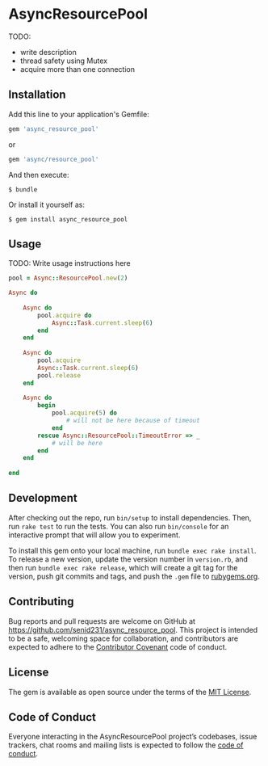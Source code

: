 # AsyncResourcePool

TODO:
* write description
* thread safety using Mutex
* acquire more than one connection

## Installation

Add this line to your application's Gemfile:

```ruby
gem 'async_resource_pool'
```

or 

```ruby
gem 'async/resource_pool'
```

And then execute:

    $ bundle

Or install it yourself as:

    $ gem install async_resource_pool

## Usage

TODO: Write usage instructions here

```ruby
pool = Async::ResourcePool.new(2)

Async do
  
    Async do
        pool.acquire do
            Async::Task.current.sleep(6) 
        end
    end
    
    Async do
        pool.acquire
        Async::Task.current.sleep(6)
        pool.release
    end
    
    Async do
        begin
            pool.acquire(5) do
                # will not be here because of timeout
            end
        rescue Async::ResourcePool::TimeoutError => _
            # will be here
        end
    end
  
end
```

## Development

After checking out the repo, run `bin/setup` to install dependencies. Then, run `rake test` to run the tests. You can also run `bin/console` for an interactive prompt that will allow you to experiment.

To install this gem onto your local machine, run `bundle exec rake install`. To release a new version, update the version number in `version.rb`, and then run `bundle exec rake release`, which will create a git tag for the version, push git commits and tags, and push the `.gem` file to [rubygems.org](https://rubygems.org).

## Contributing

Bug reports and pull requests are welcome on GitHub at https://github.com/senid231/async_resource_pool. This project is intended to be a safe, welcoming space for collaboration, and contributors are expected to adhere to the [Contributor Covenant](http://contributor-covenant.org) code of conduct.

## License

The gem is available as open source under the terms of the [MIT License](https://opensource.org/licenses/MIT).

## Code of Conduct

Everyone interacting in the AsyncResourcePool project’s codebases, issue trackers, chat rooms and mailing lists is expected to follow the [code of conduct](https://github.com/[USERNAME]/async_resource_pool/blob/master/CODE_OF_CONDUCT.md).
